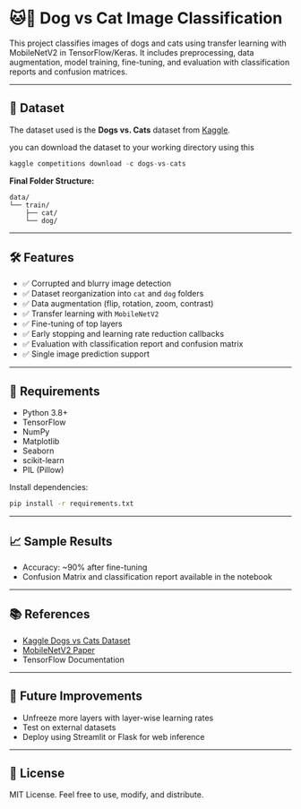 # 🐱🐶 Dog vs Cat Image Classification

This project classifies images of dogs and cats using transfer learning with MobileNetV2 in TensorFlow/Keras. It includes preprocessing, data augmentation, model training, fine-tuning, and evaluation with classification reports and confusion matrices.

---

## 📁 Dataset

The dataset used is the **Dogs vs. Cats** dataset from [Kaggle](https://www.kaggle.com/c/dogs-vs-cats/data).

you can download the dataset to your working directory using this 
```python
kaggle competitions download -c dogs-vs-cats
```

**Final Folder Structure:**
```
data/
└── train/
    ├── cat/
    └── dog/
```

---

## 🛠️ Features

- ✅ Corrupted and blurry image detection
- ✅ Dataset reorganization into `cat` and `dog` folders
- ✅ Data augmentation (flip, rotation, zoom, contrast)
- ✅ Transfer learning with `MobileNetV2`
- ✅ Fine-tuning of top layers
- ✅ Early stopping and learning rate reduction callbacks
- ✅ Evaluation with classification report and confusion matrix
- ✅ Single image prediction support

---

## 🧪 Requirements

- Python 3.8+
- TensorFlow
- NumPy
- Matplotlib
- Seaborn
- scikit-learn
- PIL (Pillow)

Install dependencies:

```bash
pip install -r requirements.txt
```

---

## 📈 Sample Results

- Accuracy: ~90% after fine-tuning
- Confusion Matrix and classification report available in the notebook

---

## 📚 References

- [Kaggle Dogs vs Cats Dataset](https://www.kaggle.com/c/dogs-vs-cats)
- [MobileNetV2 Paper](https://arxiv.org/abs/1801.04381)
- TensorFlow Documentation

---

## 🧠 Future Improvements

- Unfreeze more layers with layer-wise learning rates
- Test on external datasets
- Deploy using Streamlit or Flask for web inference

---

## 📝 License

MIT License. Feel free to use, modify, and distribute.


